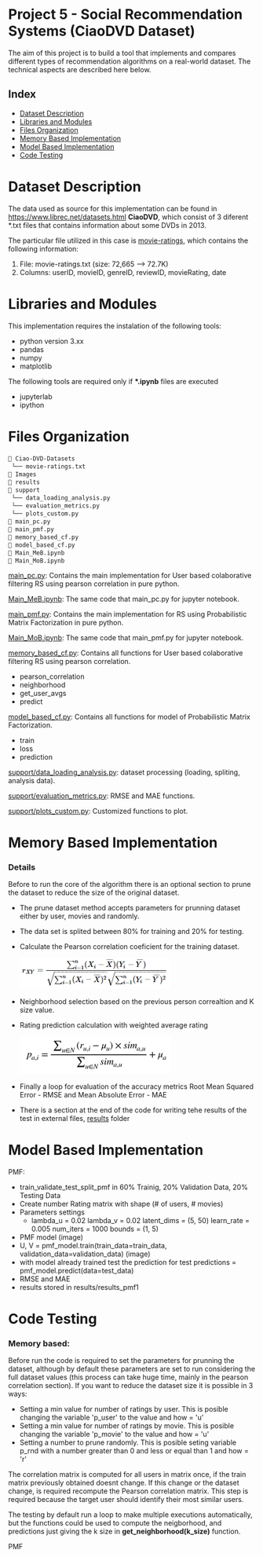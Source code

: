 # Project 5 - Social Recommendation Systems (CiaoDVD Dataset)
The aim of this project is to build a tool that implements and compares different types of recommendation algorithms on a real-world dataset. The technical aspects are described here below.

## Index
* [Dataset Description](#dataset)
* [Libraries and Modules](#libs)
* [Files Organization](#organization)
* [Memory Based Implementation](#meb)
* [Model Based Implementation](#mob)
* [Code Testing](#testing)

# <a name="dataset"></a> Dataset Description
The data used as source for this implementation can be found in https://www.librec.net/datasets.html **CiaoDVD**, which consist of 3 diferent *.txt files that contains information about some DVDs in 2013.

The particular file utilized in this case is [movie-ratings](Ciao-DVD-Datasets/movie-ratings.txt), which contains the following information:
1. File: movie-ratings.txt (size: 72,665 --> 72.7K)
2. Columns: userID, movieID, genreID, reviewID, movieRating, date

# <a name="libs"></a> Libraries and Modules
This implementation requires the instalation of the following tools:
* python version 3.xx
* pandas
* numpy
* matplotlib

The following tools are required only if __*.ipynb__ files are executed
* jupyterlab
* ipython

# <a name="organization"></a> Files Organization
```
📁 Ciao-DVD-Datasets
 └── movie-ratings.txt
📁 Images
📁 results
📁 support
 └── data_loading_analysis.py
 └── evaluation_metrics.py
 └── plots_custom.py
📄 main_pc.py
📄 main_pmf.py
📄 memory_based_cf.py
📄 model_based_cf.py
📓 Main_MeB.ipynb
📓 Main_MoB.ipynb
```
[main_pc.py](main_pc.py): Contains the main implementation for User based colaborative filtering RS using pearson correlation in pure python.

[Main_MeB.ipynb](Main_MeB.ipynb): The same code that main_pc.py  for jupyter notebook.

[main_pmf.py](main_pmf.py): Contains the main implementation for RS using Probabilistic Matrix Factorization in pure python.

[Main_MoB.ipynb](Main_MoB.ipynb): The same code that main_pmf.py for jupyter notebook.

[memory_based_cf.py](memory_based_cf.py): Contains all functions for User based colaborative filtering RS using pearson correlation.

* pearson_correlation
* neighborhood
* get_user_avgs
* predict

[model_based_cf.py](model_based_cf.py): Contains all functions for model of Probabilistic Matrix Factorization.

* train
* loss
* prediction

[support/data_loading_analysis.py](support/data_loading_analysis.py): dataset processing (loading, spliting, analysis data).

[support/evaluation_metrics.py](support/evaluation_metrics.py): RMSE and MAE functions.

[support/plots_custom.py](support/plots_custom.py): Customized functions to plot.

# <a name="meb"></a>Memory Based Implementation
### Details
Before to run the core of the algorithm there is an optional section to prune the dataset to reduce the size of the original dataset.
- The prune dataset method accepts parameters for prunning dataset either by user, movies and randomly.
- The data set is splited between 80% for training and 20% for testing.
- Calculate the Pearson correlation coeficient for the training dataset.

    ![Pearson Correlation](Images/pearson_corr.png)
- Neighborhood selection based on the previous person correaltion and K size value.
- Rating prediction calculation with weighted average rating

    ![Pearson Correlation](Images/prediction.png)
- Finally a loop for evaluation of the accuracy metrics Root Mean Squared Error - RMSE and Mean Absolute Error - MAE
- There is a section at the end of the code for writing tehe results of the test in external files, [results](results) folder

# <a name="mob"></a>Model Based Implementation
PMF:
- train_validate_test_split_pmf in 60% Trainig, 20% Validation Data, 20% Testing Data
- Create number Rating matrix with shape (# of users, # movies)
- Parameters settings
    - lambda_u = 0.02
lambda_v = 0.02
latent_dims = (5, 50)
learn_rate = 0.005
num_iters = 1000
bounds = (1, 5)
- PMF model (image)
- U, V = pmf_model.train(train_data=train_data, validation_data=validation_data) (image)
- with model already trained test the prediction for test predictions = pmf_model.predict(data=test_data)
- RMSE and MAE
- results stored in results/results_pmf1

# <a name="testing"></a> Code Testing
### Memory based:

Before run the code is required to set the parameters for prunning the dataset, although by default these parameters are set to run considering the full dataset values (this process can take huge time, mainly in the pearson correlation section). If you want to reduce the dataset size it is possible in 3 ways:
* Setting a min value for number of ratings by user. This is posible changing the variable 'p_user' to the value and how = 'u'
* Setting a min value for number of ratings by movie. This is posible changing the variable 'p_movie' to the value and how = 'u'
* Setting a number to prune randomly. This is posible seting variable p_rnd with a number greater than 0 and less or equal than 1 and how = 'r'

The correlation matrix is computed for all users in matrix once, if the train matrix previously obtained doesnt change. If this change or the dataset change, is required recompute the Pearson correlation matrix. This step is required because the target user should identify their most similar users. 

The testing by default run a loop to make multiple executions automatically, but the functions could be used to compute the neigborhood, and predictions just giving the k size in **get_neighborhood(k_size)** function.

PMF

